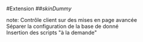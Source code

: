 <!-- .slide: data-breadcrumb="typo3,skinFlex" -->
#Extension
##*skinDummy*

note:
  Contrôle client sur des mises en page avancée<br>
  Séparer la configuration de la base de donné<br>
  Insertion des scripts "à la demande"<br>
